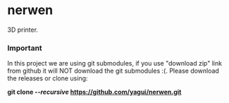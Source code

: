 # nerwen

3D printer.
 

<h3>Important</h3>

In this project we are using git submodules, if you use "download zip" link from
github it will NOT download the git submodules :(. Please download the releases
or clone using:

<b>git clone <i>--recursive</i> https://github.com/yagui/nerwen.git</b>
